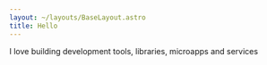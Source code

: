 ```yaml
---
layout: ~/layouts/BaseLayout.astro
title: Hello
---
```


I love building development tools, libraries, microapps and services

